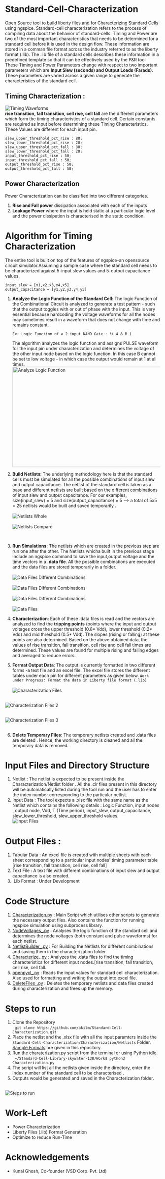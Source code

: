 # Standard-Cell-Characterization
Open Source tool to build liberty files and for Characterizing Standard Cells using ngspice. Standard-cell characterization refers to the process of compiling data about the behavior of standard-cells. Timing and Power are two of the most important characteristics that needs to be determined for a standard cell before it is used in the design flow. These information are stored in a comman file format across the industry referred to as the liberty format (.lib). The .lib file of a standard cells describes these information in a predefined template so that it can be effectively used by the P&R tool 
<br/>
These Timing and Power Parameters change with respect to two important parameters which are **Input Slew (seconds)  and Output Loads (Farads)**. These parameters are varied across a given range to generate the characteristics of the standard cell.

## Timing Characterization : 
<img src="https://github.com/akilm/Standard-Cell-Characterization/blob/main/Image%20Files/Timing%20Waveforms.png" 
alt="Timing Waveforms" > <br/>
**rise transition, fall transition, cell rise, cell fall** are the different parameters which form the timing characteristics of a standard cell. Certain constants are required as input before determining these Timing Characteristics. These Values are different for each input pin.

```
slew_upper_threshold_pct_rise : 80;
slew_lower_threshold_pct_rise : 20;
slew_upper_threshold_pct_fall : 80;
slew_lower_threshold_pct_fall : 20;
input_threshold_pct_rise : 50;
input_threshold_pct_fall : 50;
output_threshold_pct_rise : 50;
output_threshold_pct_fall : 50;
```

## Power Characterization
Power Characterization can be classified into two different categories. 
1. **Rise and Fall power** dissipation associated with each of the inputs 
2. **Leakage Power** where the input is held static at a particular logic level and the power dissipation is characterised in the static condition.

# Algorithm for Timing Characterization
The entire tool is built on top of the features of ngspice-an opensource circuit simulator.Assuming a sample case where the standard cell needs to be characterized against 5-input slew values and 5-output capacitance values.
```
input_slew = [x1,x2,x3,x4,x5]
output_capacitance = [y1,y2,y3,y4,y5]
```

1. **Analyze the Logic Function of the Standard Cell**:
    The logic Function of the Combinational Circuit is analyzed to generate a test pattern - such that the output toggles with or out of phase with the input. This is very essential because hardcoding the voltage waveforms for all the nodes may sometimes result in a waveform that does not change with time and remains constant.
    ```
    Ex: Logic Function of a 2 input NAND Gate : !( A & B )
    ```
    The algorithm analyzes the logic function and assigns PULSE waveform for the input pin under characterization and determines the voltage of the other input node based on the logic function. In this case B cannot be set to low voltage - in which case the output would remain at 1 at all times. <br/>
    <img src="https://github.com/akilm/Standard-Cell-Characterization/blob/main/Image%20Files/Analyze%20Logic%20Function.PNG" 
alt="Analyze Logic Function" width = 554‬ height = 324 >
    

2. **Build Netlists**:
    The underlying methodology here is that the standard cells must be simulated for all the possible combinations of input slew and output capacitance. The netlist of the standard cell is taken as a base and different netlists are built based on the different combinations of input slew and output capacitance. For our examples, size(input_slew) = 5 and size(output_capacitance) = 5 --> a total of 5x5 = 25 netlists would be built and saved temporarily .<br/><br/>
    <img src="https://github.com/akilm/Standard-Cell-Characterization/blob/main/Image%20Files/temporary_netlists_whole.PNG" 
alt="Netlists Whole"  ><br/><br/>
    <img src="https://github.com/akilm/Standard-Cell-Characterization/blob/main/Image%20Files/temporary_netlists_compare.PNG" 
alt="Netlists Compare"  >
<br/>
    

3. **Run Simulations**:
    The netlists which are created in the previous step are run one after the other. The Netlists whicha built in the previous stage include an ngspice command to save the input,output voltage and the time vectors in a **.data file**. All the possible combinations are executed and the data files are stored temporarily in a folder.<br/><br/>
    <img src="https://github.com/akilm/Standard-Cell-Characterization/blob/main/Image%20Files/spice%20file%20execution.PNG" 
alt="Data Files Different Combinations" ><br/><br/>
    <img src="https://github.com/akilm/Standard-Cell-Characterization/blob/main/Image%20Files/spice%20file%20execution_1.PNG" 
alt="Data Files Different Combinations" ><br/><br/>
    <img src="https://github.com/akilm/Standard-Cell-Characterization/blob/main/Image%20Files/datafiles%20all%20combination.PNG" 
alt="Data Files Different Combinations" ><br/><br/>
    <img src="https://github.com/akilm/Standard-Cell-Characterization/blob/main/Image%20Files/data%20file%20generation.PNG" 
alt="Data Files" ><br/>

4. **Characterization**:
    Each of these .data files is read and the vectors are analyzed to find the **tripping points** (points where the input and output voltages cross the upper threshold (0.8* Vdd), lower threshold (0.2* Vdd) and mid threshold (0.5* Vdd). The slopes (rising or falling) at these points are also determined. Based on the above obtained data, the values of rise transition, fall transition, cell rise and cell fall times are determined. These values are found for multiple rising and falling edges and averaged to reduce errors.
    
5. **Format Output Data**:
    The output is currently formatted in two different forms -a text file and an excel file. The excel file stores the different tables under each pin for different parameters as given below. `Work under Progress: Format the data in Liberty file format (.lib)`<br/><br/>
    <img src="https://github.com/akilm/Standard-Cell-Characterization/blob/main/Image%20Files/Characterization%20Results_1.PNG" 
alt= "Characterization Files" ><br/><br/>

<img src="https://github.com/akilm/Standard-Cell-Characterization/blob/main/Image%20Files/Characterization%20Results_2.PNG" 
 alt= "Characterization Files 2 " ><br/><br/>

<img src="https://github.com/akilm/Standard-Cell-Characterization/blob/main/Image%20Files/Characterization%20Results%20Text%20Files.PNG" 
 alt= "Characterization Files 3 "><br/><br/>

6. **Delete Temporary Files**:
    The temporary netlists created and .data files are deleted . Hence, the working directory is cleaned and all the temporary data is removed.

# Input Files and Directory Structure
1. Netlist : The netlist is expected to be present inside the Characterization/Netlist folder . All the .cir files present in this directory will be automatically listed during the tool run and the user has to enter the index number corresponding to the particular netlist.
2. Input Data : The tool expects a .xlsx file with the same name as the Netlist which contains the following details : Logic Function, input nodes , output node, Vdd, T (Time period), input_slew, output_capacitance, slew_lower_threshold, slew_upper_threshold values.<br/>
<img src="https://github.com/akilm/Standard-Cell-Characterization/blob/main/Image%20Files/Input%20File.PNG" 
 alt= "Input Files "><br/>

# Output Files :
1. Tabular Data : An excel file is created with multiple sheets with each sheet corresponding to a particular input nodes' timing parameter table [rise transition, fall transition, cell rise, cell fall]
2. Text File :  A text file with different combinations of input slew and output capacitance is also created.
3. .Lib Format : Under Development


# Code Structure
1. [Characterization.py](https://github.com/akilm/Standard-Cell-Characterization/blob/main/Work/Characterization.py) : Main Script which utilises other scripts to generate the necessary output files. Also contains the function for running ngspice simulation using subprocess library.
2. [NodeVoltages_.py](https://github.com/akilm/Standard-Cell-Characterization/blob/main/Work/NodeVoltages_.py) : Analyses the logic function of the standard cell and determines the node voltages (both constant and pulse waveforms) for each netlist.
3. [NetlistBuilder_.py](https://github.com/akilm/Standard-Cell-Characterization/blob/main/Work/NetlistBuilder_.py) : For Building the Netlists for different combinations and saving them in the characterization folder.
4. [Characterize_.py](https://github.com/akilm/Standard-Cell-Characterization/blob/main/Work/Characterize_.py) : Analyzes the .data files to find the timing characteristics for different input nodes.[rise transition, fall transition, cell rise, cell fall.
5. [openpyxl_.py](https://github.com/akilm/Standard-Cell-Characterization/blob/main/Work/openpyxl_.py) : Reads the input values for standard cell characterization. Also used for formatting and writing the output into excel file.
6. [DeleteFiles_.py](https://github.com/akilm/Standard-Cell-Characterization/blob/main/Work/DeleteFiles_.py) : Deletes the temporary netlists and data files created during characterization and frees up the memory.

# Steps to run
1. Clone the Repository <br/>
    ``` git clone https://github.com/akilm/Standard-Cell-Characterization.git```
2. Place the netlist and the .xlsx file with all the input paramters inside the ```Standard-Cell-Characterization/Characterization/Netlists``` Folder. [Sample Formats](https://github.com/akilm/Standard-Cell-Characterization/blob/main/Image%20Files/Input%20File.PNG) are given in this repository.
3. Run the charaterization.py script from the terminal or using Python idle. <br/>
``` ~/Standard-Cell-Library-skywater-130/Work$ python3 Characterization.py```
4. The script will list all the netlists given inside the directory, enter the index number of the standard cell to be characterised .
5. Outputs would be generated and saved in the Characterization folder.
<br/>
<img src="https://github.com/akilm/Standard-Cell-Characterization/blob/main/Image%20Files/Steps%20to%20run.PNG" 
 alt= "Steps to run "><br/>

# Work-Left
- Power Characterization
- Liberty Files (.lib) Format Generation
- Optimize to reduce Run-Time
# Acknowledgements
- Kunal Ghosh, Co-founder (VSD Corp. Pvt. Ltd)
